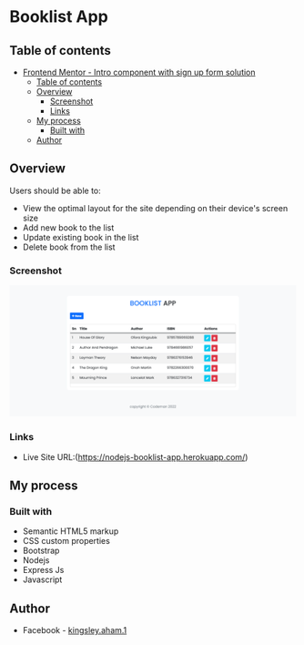 # Booklist App

## Table of contents

- [Frontend Mentor - Intro component with sign up form solution](#frontend-mentor---intro-component-with-sign-up-form-solution)
  - [Table of contents](#table-of-contents)
  - [Overview](#overview)
    - [Screenshot](#screenshot)
    - [Links](#links)
  - [My process](#my-process)
    - [Built with](#built-with)
  - [Author](#author)

## Overview

Users should be able to:

- View the optimal layout for the site depending on their device's screen size
- Add new book to the list
- Update existing book in the list
- Delete book from the list

### Screenshot

![screenshot](./design/desktop-design.png)

### Links

- Live Site URL:(https://nodejs-booklist-app.herokuapp.com/)

## My process

### Built with

- Semantic HTML5 markup
- CSS custom properties
- Bootstrap
- Nodejs
- Express Js
- Javascript

## Author

- Facebook - [kingsley.aham.1](https://www.facebook.com/kingsley.aham.1)
